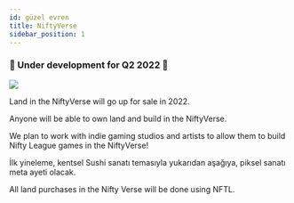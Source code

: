 ```yaml
---
id: güzel evren
title: NiftyVerse
sidebar_position: 1
---
```


### 🚧 Under development for Q2 2022 🚧

![](/img/niftyverse-snarfy.gif)

Land in the NiftyVerse will go up for sale in 2022.

Anyone will be able to own land and build in the NiftyVerse.

We plan to work with indie gaming studios and artists to allow them to build Nifty League games in the NiftyVerse!

İlk yineleme, kentsel Sushi sanatı temasıyla yukarıdan aşağıya, piksel sanatı meta ayeti olacak.

All land purchases in the Nifty Verse will be done using NFTL.

